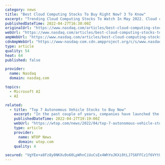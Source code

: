```yaml
---
category: news
title: "Best Cloud Computing Stocks To Buy Right Now? 3 To Know"
excerpt: "Trending Cloud Computing Stocks To Watch In May 2022. Cloud computing stocks have seen their ups and downs over the past few years. For obvious reasons, many cloud computing com"
publishedDateTime: 2022-04-27T16:30:00Z
originalUrl: "https://www.nasdaq.com/articles/best-cloud-computing-stocks-to-buy-right-now-3-to-know"
webUrl: "https://www.nasdaq.com/articles/best-cloud-computing-stocks-to-buy-right-now-3-to-know"
ampWebUrl: "https://www.nasdaq.com/articles/best-cloud-computing-stocks-to-buy-right-now-3-to-know?amp"
cdnAmpWebUrl: "https://www-nasdaq-com.cdn.ampproject.org/c/s/www.nasdaq.com/articles/best-cloud-computing-stocks-to-buy-right-now-3-to-know?amp"
type: article
quality: 54
heat: 64
published: false

provider:
  name: Nasdaq
  domain: nasdaq.com

topics:
  - Microsoft AI
  - AI

related:
  - title: "Top 7 Autonomous Vehicle Stocks to Buy Now"
    excerpt: "In the past couple of years, companies have launched the first fully driverless autonomous ... end chipmaker is developing cutting-edge artificial intelligence and AV technology solutions that ..."
    publishedDateTime: 2022-04-27T19:19:00Z
    webUrl: "https://wtop.com/news/2022/04/top-7-autonomous-vehicle-stocks-to-buy-now/"
    type: article
    provider:
      name: WTOP News
      domain: wtop.com
    quality: 4

secured: "VgYEe+a8Fz8y0NKXu9o60LpWhnCiUuCsEx4WhYoJKXi0tLJ7S6FFCz1f6VYtU7G1GsBTAEA6uzvZuUr3x4h447N+UF7aaIxLYpz2vMkJ7ZyuXOyIzBUzWL7Vx4/eRVuyffztFns+aYe3pFz18Et+eWDdzfsS7hoj6Kjwldtg+28RFM+RnPbTIw2EDMvBxTUNEQBE9vZ56A/StzZDg2IPjjaYxTLTAPhfSZLCLmBOYe/MnRh5oZXk+Fjm+rsPFc805jxpugEiw9/n1WBfS6jTotT/D2u6uhkKi/8xu/fxQMWQeXyQATgWVZsoD9KUAlYpVzMXRATLZbWgJr+i9tWi33ZupE8Sgz6FIN6/zXn7QLc=;xg/J1/7XYqFSuJgbNrjw0g=="
---
```



